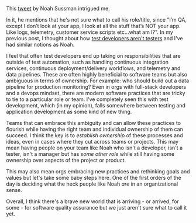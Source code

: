 This [tweet](https://twitter.com/noahsussman/status/961231207223758848) by Noah Sussman intrigued me. 

In it, he mentions that he's not sure what to call his role/title, since "I’m QA, except I don’t look at your app, I look at all the stuff that’s NOT your app. Like logs, telemetry, customer service scripts etc...what am I?". In my previous post, I thought about how [test developers aren't testers](http://simplythetest.tumblr.com/post/169623787610/test-developers-arent-testers) and I've had similar notions as Noah. 

I feel that often test developers end up taking on responsibilities that are outside of test automation, such as handling continuous integration services, continuous deployment/delivery workflows, and telemetry and data pipelines. These are often highly beneficial to software teams but also ambiguous in terms of ownership. For example: who should build out a data pipeline for production monitoring? Even in orgs with full-stack developers and a devops mindset, there are modern software practices that are tricky to tie to a particular role or team. I've completely seen this with test development, which (in my opinion), falls somewhere between testing and application development as some kind of new thing.

Teams that can embrace this ambiguity and can allow these practices to flourish while having the right team and individual ownership of them can succeed. I think the key is to _establish ownership_ of these processes and ideas, even in cases where they cut across teams or projects. This may mean having people on your team like Noah who isn't a developer, isn't a tester, isn't a manager but has _some other role_ while still having some ownership over aspects of the project or product.

This may also mean orgs embracing new practices and rethinking goals and values but let's take some baby steps here. One of the first orders of the day is deciding what the heck people like Noah _are_ in an organizational sense.

Overall, I think there's a brave new world that is arriving - or arrived, for some - for software quality assurance but we just aren't sure what to call it yet.